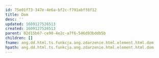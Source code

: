 ```yaml
---
id: 75e01f73-347e-4e6a-bf2c-f791abff8f12
title: Dom
desc: ''
updated: 1609127526513
created: 1609127526513
parent: 02d15b67-ce90-4e2c-a7f6-546d93bddb5b
children: []
fname: ang.dd.html.ts.funkcja.ang.zdarzenie.html.element.html.dom
hpath: ang.dd.html.ts.funkcja.ang.zdarzenie.html.element.html.dom
---
```



